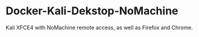 # Docker-Kali-Dekstop-NoMachine
Kali XFCE4 with NoMachine remote access, as well as Firefox and Chrome.
